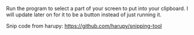 Run the program to select a part of your screen to put into your clipboard. I will update later on for it to be a button instead of just running it.


Snip code from harupy: https://github.com/harupy/snipping-tool 
